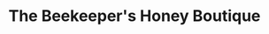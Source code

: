 ---
title: "The Beekeeper's Honey Boutique"
url: /salida/the-beekeepers-honey-boutique/
shop: shop
---